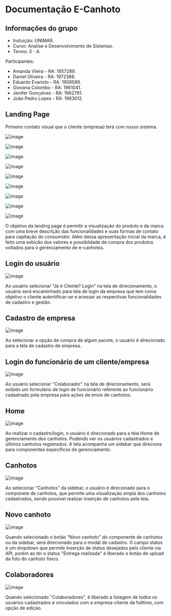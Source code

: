 # Documentação E-Canhoto

## Informações do grupo

- Instuição: UNIMAR.
- Curso: Analíse e Desenvolvimento de Sistemas.
- Termo: 3 - A.

Participantes:
- Amanda Vieira - RA: 1957289.
- Daniel Oliveira - RA: 1972388.
- Eduardo Evaristo - RA: 1959599.
- Giovana Colombo - RA: 1961041.
- Jenifer Gonçalves - RA: 1962781.
- João Pedro Lopes - RA: 1963012.

## Landing Page

Primeiro contato visual que o cliente (empresa) terá com nosso sistema.

![image](https://github.com/edueevaristo/fulltime-ecanhoto/assets/127902932/ace9f2bc-0ad7-435a-b8b6-a916b763b858)

![image](https://github.com/edueevaristo/fulltime-ecanhoto/assets/127902932/574e6c7e-6728-4d7f-b7ed-ebf76f864880)

![image](https://github.com/edueevaristo/fulltime-ecanhoto/assets/127902932/3d7057f2-65dd-4075-b79d-a6076e22ca47)

![image](https://github.com/edueevaristo/fulltime-ecanhoto/assets/127902932/73f4adc3-131a-4ecd-a1c4-385e057d58a7)

![image](https://github.com/edueevaristo/fulltime-ecanhoto/assets/127902932/a5f0a20d-5c5c-4af1-9542-fbc567442f0d)

![image](https://github.com/edueevaristo/fulltime-ecanhoto/assets/127902932/4af67874-7e40-4a1f-91d4-b222be9e205c)

![image](https://github.com/edueevaristo/fulltime-ecanhoto/assets/127902932/0c24bb09-5f5f-41a1-b6bf-bc841fdcccad)

![image](https://github.com/jotapelopes/fulltime-vue/assets/127902932/ce579d8d-cbf0-41be-97c7-7936f94dbdcc)

![image](https://github.com/jotapelopes/fulltime-vue/assets/127902932/3271e3ff-38a6-4b15-86a4-f8bf4b877f2e)

O objetivo da landing page é permitir a visualização do produto e da marca com uma breve descrição das funcionalidades e suas formas de contato para capitação do consumidor. Além dessa apresentação inicial da marca, é feito uma exbição dos valores e possibildade de compra dos produtos voltados para o gerenciamento de e-canhotos. 

## Login do usuário

![image](https://github.com/jotapelopes/fulltime-vue/assets/127902932/5313cc2e-6c87-4f06-8131-6b5e8b6100ea)

Ao usuário selecionar "Já é Cliente? Login" na tela de direcionamento, o usuário será encaminhado para tela de login da empresa que tem como objetivo o cliente autentificar-se e acessar as respectivas funcionalidades de cadastro e gestão. 

## Cadastro de empresa

![image](https://github.com/jotapelopes/fulltime-vue/assets/127902932/abfc5b9a-d4ff-46c2-9df7-998127f550a6)

Ao selecionar a opção de compra de algum pacote, o usuário é direcionado para a tela de cadastro de empresa. 

## Login do funcionário de um cliente/empresa

![image](https://github.com/edueevaristo/fulltime-ecanhoto/assets/127902932/3efa16d7-ee22-4617-bf2e-8ccfb42488e1)

Ao usuário selecionar "Colaborador" na tela de direcionamento, será exibido um formulário de login de funcionário referente ao funcionário cadastrado pela empresa para ações de envio de canhotos. 

## Home

![image](https://github.com/jotapelopes/fulltime-vue/assets/127902932/f41454e8-5742-4165-97e5-824d253901a8)

Ao realizar o cadastro/login, o usuário é direcionado para a tela Home de gerenciamento dos canhotos. Podendo ver os usuários cadastrados e últimos canhotos registrados. A tela acompanha um sidebar que direciona para componentes específicos de gerenciamento. 

## Canhotos

![image](https://github.com/jotapelopes/fulltime-vue/assets/127902932/8a8f5437-dcd8-431c-bf5c-483e3b5653c8)

Ao selecionar "Canhotos" da sidebar, o usuário é direcionado para o componete de canhotos, que permite uma visualização ampla dos canhotos cadastrados, sendo possível realizar inserção de canhotos pela tela.

## Novo canhoto

![image](https://github.com/jotapelopes/fulltime-vue/assets/127902932/36aab8d2-838e-44b6-8b7b-dae3777ab87d)

Quando selecionado o botão "Novo canhoto" do componente de canhotos ou da sidebar, será direcionado para o modal de cadastro. O campo status é um dropdown que permite inserção de status desejados pelo cliente via API, porém ao ter o status "Entrega realizada" é liberado o botão de upload da foto do canhoto físico.

## Colaboradores

![image](https://github.com/jotapelopes/fulltime-vue/assets/127902932/3eb6061c-061e-42bf-a87c-18f679bbab71)

Quando selecionado "Colaboradores", é liberado a listagem de todos os usuários cadastrados e vinculados com a empresa-cliente da fulltime, com opção de edição.
